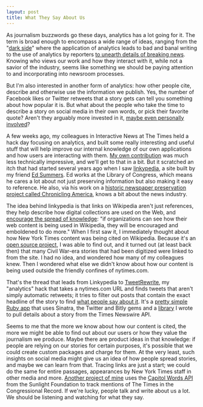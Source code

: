 ```yaml
---
layout: post
title: What They Say About Us
---
```


As journalism buzzwords go these days, analytics has a lot going for it. The term is broad enough to encompass a wide range of ideas, ranging from the "[dark side](http://sloanreview.mit.edu/article/ken-auletta-on-the-dark-side-of-applying-analytics-to-journalism/)" where the application of analytics leads to bad and banal writing to the use of analytics by reporters [to unearth details of breaking news](http://lauraamico.tumblr.com/post/5196806316/reporting-from-analytics-example). Knowing who views our work and how they interact with it, while not a savior of the industry, seems like something we should be paying attention to and incorporating into newsroom processes.

But I'm also interested in another form of analytics: how other people cite, describe and otherwise use the information we publish. Yes, the number of Facebook likes or Twitter retweets that a story gets can tell you something about how popular it is. But what about the people who take the time to describe a story on social media in their own words, or pick their favorite quote? Aren't they arguably more invested in it, [maybe even personally involved](https://twitter.com/Jo_1972/status/336415782344994816)?

A few weeks ago, my colleagues in Interactive News at The Times held a hack day focusing on analytics, and built some really interesting and useful stuff that will help improve our internal knowledge of our own applications and how users are interacting with them. [My own contribution](http://tweetrewrite.herokuapp.com/) was much less technically impressive, and we'll get to that in a bit. But it scratched an itch that had started several years ago when I saw [linkypedia](http://linkypedia.inkdroid.org/), a site built by my friend [Ed Summers](http://inkdroid.org/journal/about/). Ed works at the Library of Congress, which means he cares a lot about not just preserving information but also making it easy to reference. He also, via his work on a [historic newspaper preservation project called Chronicling America](http://chroniclingamerica.loc.gov/), knows a bit about the news industry.

The idea behind linkypedia is that links on Wikipedia aren't just references, they help describe how digital collections are used on the Web, and [encourage the spread of knowledge](http://linkypedia.inkdroid.org/about/): "if organizations can see how their web content is being used in Wikipedia, they will be encouraged and emboldened to do more." When I first saw it, I immediately thought about how New York Times content was being cited on Wikipedia. Because it's an [open source project](https://github.com/edsu/linkypedia), I was able to find out, and it turned out (at least back then) that many Civil War-era stories that had been digitized were linked to from the site. I had no idea, and wondered how many of my colleagues knew. Then I wondered what else we didn't know about how our content is being used outside the friendly confines of nytimes.com.

That's the thread that leads from Linkypedia to [TweetRewrite](http://tweetrewrite.herokuapp.com/), my "analytics" hack that takes a nytimes.com URL and finds tweets that aren't simply automatic retweets; it tries to filter out posts that contain the exact headline of the story to find [what people say about it](http://tweetrewrite.herokuapp.com/show?url=http://www.nytimes.com/2013/05/21/business/apple-avoided-billions-in-taxes-congressional-panel-says.html?hp&_r=0). It's a [pretty simple Ruby app](https://github.com/dwillis/times_dialect) that uses Sinatra, the Twitter and Bitly gems and a [library](https://github.com/nytimes/times_wire) I wrote to pull details about a story from the Times Newswire API.

Seems to me that the more we know about how our content is cited, the more we might be able to find out about our users or how they value the journalism we produce. Maybe there are product ideas in that knowledge: if people are relying on our stories for certain purposes, it's possible that we could create custom packages and charge for them. At the very least, such insights on social media might give us an idea of how people spread stories, and maybe we can learn from that. Tracing links are just a start; we could do the same for entire passages, appearances by New York Times staff in other media and more. [Another project of mine](http://dwillis.github.io/paper-of-record/?apikey=474754a0d230cc71b31b8bf6d313b70c&notify=false) uses the [Capitol Words API](http://sunlightlabs.github.io/Capitol-Words/) from the Sunlight Foundation to track mentions of The Times in the Congressional Record. If we're lucky, people talk and write about us a lot. We should be listening and watching for what they say.
